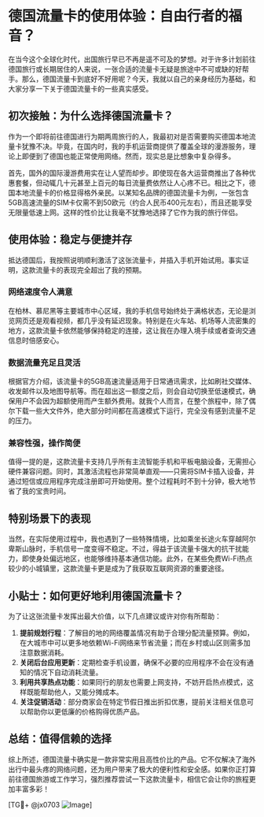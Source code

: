 # 德国流量卡的使用体验：自由行者的福音？

在当今这个全球化时代，出国旅行早已不再是遥不可及的梦想。对于许多计划前往德国旅行或长期居住的人来说，一张合适的流量卡无疑是旅途中不可或缺的好帮手。那么，德国流量卡到底好不好用呢？今天，我就以自己的亲身经历为基础，和大家分享一下关于德国流量卡的一些真实感受。

## 初次接触：为什么选择德国流量卡？

作为一个即将前往德国进行为期两周旅行的人，我最初对是否需要购买德国本地流量卡犹豫不决。毕竟，在国内时，我的手机运营商提供了覆盖全球的漫游服务，理论上即便到了德国也能正常使用网络。然而，现实总是比想象中复杂得多。

首先，国外的国际漫游费用实在让人望而却步。即使现在各大运营商推出了各种优惠套餐，但动辄几十元甚至上百元的每日流量费依然让人心疼不已。相比之下，德国本地流量卡的价格显得格外亲民。以某知名品牌的德国流量卡为例，一张包含5GB高速流量的SIM卡仅需不到50欧元（约合人民币400元左右），而且还能享受无限量低速上网。这样的性价比让我毫不犹豫地选择了它作为我的旅行伴侣。

## 使用体验：稳定与便捷并存

抵达德国后，我按照说明顺利激活了这张流量卡，并插入手机开始试用。事实证明，这款流量卡的表现完全超出了我的预期。

### 网络速度令人满意

在柏林、慕尼黑等主要城市中心区域，我的手机信号始终处于满格状态，无论是浏览网页还是观看视频，都几乎没有延迟现象。特别是在火车站、机场等人流密集的地方，这款流量卡依然能够保持稳定的连接，这让我在办理入境手续或者查询交通信息时倍感安心。

### 数据流量充足且灵活

根据官方介绍，该流量卡的5GB高速流量适用于日常通讯需求，比如刷社交媒体、收发邮件以及地图导航等。而在超出这一额度之后，则会自动切换至低速模式，确保用户不会因为超额使用而产生额外费用。就我个人而言，在整个旅程中，除了偶尔下载一些大文件外，绝大部分时间都在高速模式下运行，完全没有感到流量不足的压力。

### 兼容性强，操作简便

值得一提的是，这款流量卡支持几乎所有主流智能手机和平板电脑设备，无需担心硬件兼容问题。同时，其激活流程也非常简单直观——只需将SIM卡插入设备，并通过短信或应用程序完成注册即可开始使用。整个过程耗时不到十分钟，极大地节省了我的宝贵时间。

## 特别场景下的表现

当然，在实际使用过程中，我也遇到了一些特殊情境，比如乘坐长途火车穿越阿尔卑斯山脉时，手机信号一度变得不稳定。不过，得益于该流量卡强大的抗干扰能力，即使身处偏远地区，也能够维持基本通信功能。此外，在某些免费Wi-Fi热点较少的小城镇里，这款流量卡更是成为了我获取互联网资源的重要途径。

## 小贴士：如何更好地利用德国流量卡？

为了让这张流量卡发挥出最大价值，以下几点建议或许对你有所帮助：

1. **提前规划行程**：了解目的地的网络覆盖情况有助于合理分配流量预算。例如，在大城市中可以更多地依赖Wi-Fi网络来节省流量；而在乡村或山区则需多加注意数据消耗。
2. **关闭后台应用更新**：定期检查手机设置，确保不必要的应用程序不会在没有通知的情况下自动消耗流量。
3. **利用共享热点功能**：如果同行的朋友也需要上网支持，不妨开启热点模式，这样既能帮助他人，又能分摊成本。
4. **关注促销活动**：部分商家会在特定节假日推出折扣优惠，提前关注相关信息可以帮助你以更低廉的价格购得优质产品。

## 总结：值得信赖的选择

综上所述，德国流量卡确实是一款非常实用且高性价比的产品。它不仅解决了海外出行中最头疼的网络问题，还为用户带来了极大的便利性和安全感。如果你正打算前往德国旅游或工作学习，强烈推荐尝试一下这款流量卡，相信它会让你的旅程更加丰富多彩！

[TG💪+ @jx0703 ![Image](https://github.com/user-attachments/assets/dbca1d08-cadb-493c-b0ec-ad6f7a83f270)]